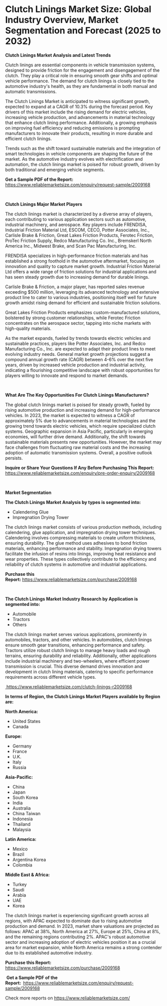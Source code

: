 <p><h1>Clutch Linings Market Size: Global Industry Overview, Market Segmentation and Forecast (2025 to 2032)</h1></p><p><strong>Clutch Linings Market Analysis and Latest Trends</strong></p>
<p><p>Clutch linings are essential components in vehicle transmission systems, designed to provide friction for the engagement and disengagement of the clutch. They play a critical role in ensuring smooth gear shifts and optimal vehicle performance. The demand for clutch linings is closely tied to the automotive industry's health, as they are fundamental in both manual and automatic transmissions.</p><p>The Clutch Linings Market is anticipated to witness significant growth, expected to expand at a CAGR of 10.3% during the forecast period. Key drivers of this market include the rising demand for electric vehicles, increasing vehicle production, and advancements in material technology that enhance clutch lining performance. Additionally, a growing emphasis on improving fuel efficiency and reducing emissions is prompting manufacturers to innovate their products, resulting in more durable and efficient clutch linings.</p><p>Trends such as the shift toward sustainable materials and the integration of smart technologies in vehicle components are shaping the future of the market. As the automotive industry evolves with electrification and automation, the clutch linings market is poised for robust growth, driven by both traditional and emerging vehicle segments.</p></p>
<p><strong>Get a Sample PDF of the Report:&nbsp;</strong> <a href="https://www.reliablemarketsize.com/enquiry/request-sample/2009168?utm_campaign=2618&utm_medium=2&utm_source=Github&utm_content=ia&utm_term=20022025&utm_id=clutch-linings">https://www.reliablemarketsize.com/enquiry/request-sample/2009168</a></p>
<p>&nbsp;</p>
<p><strong>Clutch Linings Major Market Players</strong></p>
<p><p>The clutch linings market is characterized by a diverse array of players, each contributing to various application sectors such as automotive, industrial machinery, and aerospace. Key players include FRENDISA, Industrial Friction Material Ltd, ESCOM, CECO, Potter Associates, Inc., Carlisle Brake & Friction, Great Lakes Friction Products, Ferotec Friction, ProTec Friction Supply, Redco Manufacturing Co. Inc., Bremskerl North America Inc., Midwest Brake, and Scan Pac Manufacturing, Inc.</p><p>FRENDISA specializes in high-performance friction materials and has established a strong foothold in the automotive aftermarket, focusing on innovation and quality to capture market growth. Industrial Friction Material Ltd offers a wide range of friction solutions for industrial applications and has seen steady growth due to increasing demand for durable linings. </p><p>Carlisle Brake & Friction, a major player, has reported sales revenue exceeding $500 million, leveraging its advanced technology and extensive product line to cater to various industries, positioning itself well for future growth amidst rising demand for efficient and sustainable friction solutions.</p><p>Great Lakes Friction Products emphasizes custom-manufactured solutions, bolstered by strong customer relationships, while Ferotec Friction concentrates on the aerospace sector, tapping into niche markets with high-quality materials. </p><p>As the market expands, fueled by trends towards electric vehicles and sustainable practices, players like Potter Associates, Inc. and Redco Manufacturing Co., Inc. are expected to adapt their product lines to meet evolving industry needs. General market growth projections suggest a compound annual growth rate (CAGR) between 4-6% over the next five years, driven by increased vehicle production and industrial activity, indicating a flourishing competitive landscape with robust opportunities for players willing to innovate and respond to market demands.</p></p>
<p>&nbsp;</p>
<p><strong>What Are The Key Opportunities For Clutch Linings Manufacturers?</strong></p>
<p><p>The global clutch linings market is poised for steady growth, fueled by rising automotive production and increasing demand for high-performance vehicles. In 2023, the market is expected to witness a CAGR of approximately 5% due to advancements in material technologies and the growing trend towards electric vehicles, which require specialized clutch systems. Geographic expansion in Asia Pacific, particularly in emerging economies, will further drive demand. Additionally, the shift towards sustainable materials presents new opportunities. However, the market may face challenges from fluctuating raw material costs and the increasing adoption of automatic transmission systems. Overall, a positive outlook persists.</p></p>
<p><strong>Inquire or Share Your Questions If Any Before Purchasing This Report:</strong> <a href="https://www.reliablemarketsize.com/enquiry/pre-order-enquiry/2009168?utm_campaign=2618&utm_medium=2&utm_source=Github&utm_content=ia&utm_term=20022025&utm_id=clutch-linings">https://www.reliablemarketsize.com/enquiry/pre-order-enquiry/2009168</a></p>
<p>&nbsp;</p>
<p><strong>Market Segmentation</strong></p>
<p><strong>The Clutch Linings Market Analysis by types is segmented into:</strong></p>
<p><ul><li>Calendering Glue</li><li>Impregnation Drying Tower</li></ul></p>
<p><p>The clutch linings market consists of various production methods, including calendering, glue application, and impregnation drying tower techniques. Calendering involves compressing materials to create uniform thickness, ensuring durability. The glue method uses adhesives to bond friction materials, enhancing performance and stability. Impregnation drying towers facilitate the infusion of resins into linings, improving heat resistance and wear properties. These types collectively contribute to the efficiency and reliability of clutch systems in automotive and industrial applications.</p></p>
<p><strong>Purchase this Report:&nbsp;</strong><a href="https://www.reliablemarketsize.com/purchase/2009168?utm_campaign=2618&utm_medium=2&utm_source=Github&utm_content=ia&utm_term=20022025&utm_id=clutch-linings">https://www.reliablemarketsize.com/purchase/2009168</a></p>
<p>&nbsp;</p>
<p><strong>The Clutch Linings Market Industry Research by Application is segmented into:</strong></p>
<p><ul><li>Automobile</li><li>Tractors</li><li>Others</li></ul></p>
<p><p>The clutch linings market serves various applications, prominently in automobiles, tractors, and other vehicles. In automobiles, clutch linings ensure smooth gear transitions, enhancing performance and safety. Tractors utilize robust clutch linings to manage heavy loads and rough terrains, ensuring durability and reliability. Additionally, other applications include industrial machinery and two-wheelers, where efficient power transmission is crucial. This diverse demand drives innovation and development in clutch lining materials, catering to specific performance requirements across different vehicle types.</p></p>
<p><a href="https://www.reliablemarketsize.com/clutch-linings-r2009168?utm_campaign=2618&utm_medium=2&utm_source=Github&utm_content=ia&utm_term=20022025&utm_id=clutch-linings">&nbsp;https://www.reliablemarketsize.com/clutch-linings-r2009168</a></p>
<p><strong>In terms of Region, the Clutch Linings Market Players available by Region are:</strong></p>
<p>
    <p> <strong> North America: </strong>
        <ul>
            <li>United States</li>
            <li>Canada</li>
        </ul>
        </p> 
    <p> <strong> Europe: </strong>
        <ul>
            <li>Germany</li>
            <li>France</li>
            <li>U.K.</li>
            <li>Italy</li>
            <li>Russia</li>
        </ul>
        </p> 
    <p> <strong> Asia-Pacific: </strong>
        <ul>
            <li>China</li>
            <li>Japan</li>
            <li>South Korea</li>
            <li>India</li>
            <li>Australia</li>
            <li>China Taiwan</li>
            <li>Indonesia</li>
            <li>Thailand</li>
            <li>Malaysia</li>
        </ul>
        </p> 
    <p> <strong> Latin America: </strong>
        <ul>
            <li>Mexico</li>
            <li>Brazil</li>
            <li>Argentina Korea</li>
            <li>Colombia</li>
        </ul>
        </p> 
    <p> <strong> Middle East & Africa: </strong>
        <ul>
            <li>Turkey</li>
            <li>Saudi</li>
            <li>Arabia</li>
            <li>UAE</li>
            <li>Korea</li>
        </ul>
    </p>
    </p>
<p><p>The clutch linings market is experiencing significant growth across all regions, with APAC expected to dominate due to rising automotive production and demand. In 2023, market share valuations are projected as follows: APAC at 38%, North America at 27%, Europe at 25%, China at 8%, and the remaining regions contributing 2%. APAC's robust automotive sector and increasing adoption of electric vehicles position it as a crucial area for market expansion, while North America remains a strong contender due to its established automotive industry.</p></p>
<p><strong>Purchase this Report: </strong><a href="https://www.reliablemarketsize.com/purchase/2009168?utm_campaign=2618&utm_medium=2&utm_source=Github&utm_content=ia&utm_term=20022025&utm_id=clutch-linings">https://www.reliablemarketsize.com/purchase/2009168</a></p>
<p>&nbsp;<strong>Get a Sample PDF of the Report:&nbsp;&nbsp;</strong><a href="https://www.reliablemarketsize.com/enquiry/request-sample/2009168?utm_campaign=2618&utm_medium=2&utm_source=Github&utm_content=ia&utm_term=20022025&utm_id=clutch-linings">https://www.reliablemarketsize.com/enquiry/request-sample/2009168</a></p>
<p><strong></strong></p>
<p>Check more reports on <a href="https://www.reliablemarketsize.com/?utm_campaign=2618&utm_medium=2&utm_source=Github&utm_content=ia&utm_term=20022025&utm_id=clutch-linings">https://www.reliablemarketsize.com/</a></p>